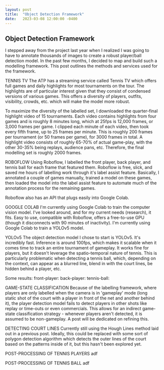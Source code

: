 ```yaml
---
layout: post
title:  "Object Detection Framework"
date:   2023-03-08 12:00:00 -0400
---
```

<h2>Object Detection Framework</h2>
<p>
I stepped away from the project last year when I realized I was going to have to annotate thousands of images to create a robust player/ball detection model. In the past few months, I decided to map and build such a modelling framework. This post outlines the methods and services used for the framework.
</p>
<p>
TENNIS TV
The ATP has a streaming service called Tennis TV which offers full games and daily highlights for most tournaments on the tour. The highlights are of particular interest given that they consist of condensed versions of various games. This offers a diversity of players, outfits, visibility, crowds, etc. which will make the model more robust.
</p>
<p>
To maximize the diversity of the labelled set, I downloaded the quarter-final highlight video of 15 tournaments. Each video contains highlights from four games and is roughly 8 minutes long, which at 25fps is 12,000 frames, or 3,000 frames per game. I clipped each minute of each video, then took every fifth frame, up to 25 frames per minute. This is roughly 200 frames per tournament (or 50 frames per game), for 3000 frames in total. A highlight video consists of roughly 65-70% of actual game-play, with the other 30-35% being replays, audience pans, etc. Therefore, the final modelling set is roughly 2000 frames. 
</p>
<p>
ROBOFLOW
Using Roboflow, I labelled the front player, back player, and tennis ball for each frame that featured them. Roboflow is free, slick, and saved me hours of labelling work through it's label assist feature. Basically, I annotated a couple of games manually, trained a model on these games, then loaded the model into the label assist feature to automate much of the annotation process for the remaining games. 
</p>
<p>
Roboflow also has an API that plugs easily into Google Colab.
</p>
<p>
GOOGLE COLAB
I'm currently using Google Colab to train the computer vision model. I've looked around, and for my current needs (research), it fits. Easy to use, compatible with Roboflow, offers a free-to-use GPU (though it disconnects with 90 minutes of inactivity). I'm currently using Google Colab to train a YOLOv5 model.
</p>
<p>
YOLOv5
The object detection model I chose to start is YOLOv5. It's incredibly fast. Inference is around 100fps, which makes it scalable when it comes time to track an entire tournament of gameplay. It works fine for players, but it doesn't leverage the spatio-temporal nature of tennis. This is particularly problematic when detecting a tennis ball, which, depending on the context, can appear as a blurred line, blend in with the court lines, be hidden behind a player, etc.

Some results:
front-player: 
back-player:
tennis-ball:
</p>
<p>
GAME-STATE CLASSIFICATION
Because of the labelling framework, where players are only labelled when the camera is in 'gameplay' mode (long static shot of the court with a player in front of the net and another behind it), the player detection model fails to detect players in other shots like replay or time-outs or even commercials. This allows for an indirect game-state classification strategy - whenever players aren't detected, it is assumed to be non-gameplay. A post will be dedicated on refining this. 
</p>
<p>
DETECTING COURT LINES
Currently still using the Hough Lines method laid out in a previous post. Ideally, this could be replaced with some sort of polygon detection algorithm which detects the outer lines of the court based on the patterns inside of it, but this hasn't been explored yet.
</p>
<p>
POST-PROCESSING OF TENNIS PLAYERS
adf
</p>
<p>
POST-PROCESSING OF TENNIS BALL
adf
</p>

